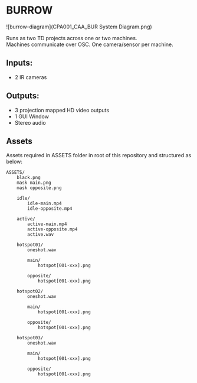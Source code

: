 # BURROW

![burrow-diagram](CPA001_CAA_BUR System Diagram.png)

Runs as two TD projects across one or two machines.  
Machines communicate over OSC.  One camera/sensor per machine.

## Inputs:
 
- 2 IR cameras

## Outputs:
 
- 3 projection mapped HD video outputs
- 1 GUI Window
- Stereo audio

## Assets

Assets required in ASSETS folder in root of this repository and structured as below:

```
ASSETS/
	black.png
	mask main.png
	mask opposite.png

	idle/
		idle-main.mp4
		idle-opposite.mp4  
		
	active/
		active-main.mp4
		active-opposite.mp4  
		active.wav
		
	hotspot01/
		oneshot.wav
		
		main/ 
			hotspot[001-xxx].png
			
		opposite/
			hotspot[001-xxx].png 
			
	hotspot02/
		oneshot.wav
		
		main/ 
			hotspot[001-xxx].png
			
		opposite/
			hotspot[001-xxx].png 
		
	hotspot03/
		oneshot.wav
		
		main/ 
			hotspot[001-xxx].png
			
		opposite/
			hotspot[001-xxx].png 
		
```

